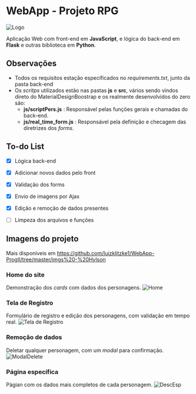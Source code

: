 # WebApp - Projeto RPG

![Logo](https://i.ibb.co/YXHNnTH/gp2.gif) 

Aplicação Web com front-end em **JavaScript**,  e lógica do back-end em **Flask** e outras biblioteca em **Python**.

## Observações
- Todos os requisitos estação especificados no *requirements.txt*, junto da pasta back-end
- Os *scritps* utilizados estão nas pastas **js** e **src**, vários sendo vindos direto do MaterialDesignBoostrap e os realmente desenvolvidos do zero são:
  - **js/scriptPers.js** : Responsável pelas funções gerais e chamadas do back-end.
  - **js/real_time_form.js** : Responsável pela definição e checagem das diretrizes dos *forms*.
  

## To-do List
- [x] Lógica back-end
- [x] Adicionar novos dados pelo front
- [x] Validação dos forms
- [x] Envio de imagens por Ajax
- [x] Edição e remoção de dados presentes
- [ ] Limpeza dos arquivos e funções


## Imagens do projeto
Mais disponíveis em https://github.com/luizklitzke1/WebApp-ProgII/tree/master/imgs%20-%20Hylson

### Home do site
Demonstração dos *cards* com dados dos personagens.
![Home](https://i.ibb.co/0sjH5rW/home1.png)

### Tela de Registro
Formulário de registro e edição dos personagens, com validação em tempo real.
![Tela de Registro](https://i.ibb.co/NKpcq8G/validacao-registro.png)

### Remoção de dados
Deletar qualquer personagem, com um *modal* para confirmação.
![ModalDelete](https://i.ibb.co/vDrFfKC/modal-delete.png)

### Página específica
Págian com os dados mais completos de cada personagem.
![DescEsp](https://i.ibb.co/ssMwmz0/pers-detalhado.png)
